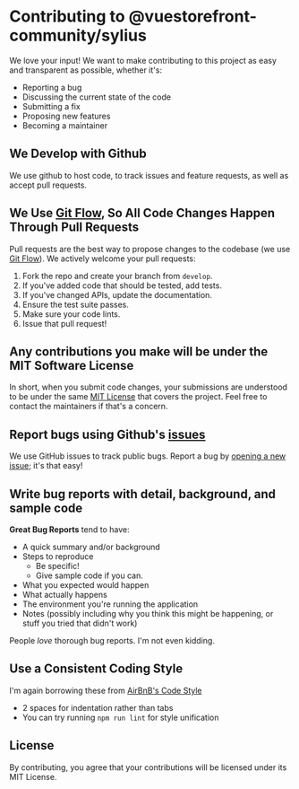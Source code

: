 # Contributing to @vuestorefront-community/sylius
We love your input! We want to make contributing to this project as easy and transparent as possible, whether it's:

- Reporting a bug
- Discussing the current state of the code
- Submitting a fix
- Proposing new features
- Becoming a maintainer

## We Develop with Github
We use github to host code, to track issues and feature requests, as well as accept pull requests.

## We Use [Git Flow](https://www.atlassian.com/git/tutorials/comparing-workflows/gitflow-workflow), So All Code Changes Happen Through Pull Requests
Pull requests are the best way to propose changes to the codebase (we use [Git Flow](https://www.atlassian.com/git/tutorials/comparing-workflows/gitflow-workflow)). We actively welcome your pull requests:

1. Fork the repo and create your branch from `develop`.
2. If you've added code that should be tested, add tests.
3. If you've changed APIs, update the documentation.
4. Ensure the test suite passes.
5. Make sure your code lints.
6. Issue that pull request!

## Any contributions you make will be under the MIT Software License
In short, when you submit code changes, your submissions are understood to be under the same [MIT License](http://choosealicense.com/licenses/mit/) that covers the project. Feel free to contact the maintainers if that's a concern.

## Report bugs using Github's [issues](https://github.com/vuestorefront-community/sylius/issues)
We use GitHub issues to track public bugs. Report a bug by [opening a new issue](https://github.com/vuestorefront-community/sylius/issues/new); it's that easy!

## Write bug reports with detail, background, and sample code
**Great Bug Reports** tend to have:

- A quick summary and/or background
- Steps to reproduce
  - Be specific!
  - Give sample code if you can.
- What you expected would happen
- What actually happens
- The environment you're running the application
- Notes (possibly including why you think this might be happening, or stuff you tried that didn't work)

People *love* thorough bug reports. I'm not even kidding.

## Use a Consistent Coding Style
I'm again borrowing these from [AirBnB's Code Style](https://github.com/airbnb/javascript)

* 2 spaces for indentation rather than tabs
* You can try running `npm run lint` for style unification

## License
By contributing, you agree that your contributions will be licensed under its MIT License.

